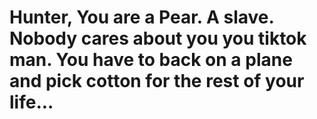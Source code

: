 # Hunter, You are a Pear. A slave. Nobody cares about you you tiktok man. You have to back on a plane and pick cotton for the rest of your life...


